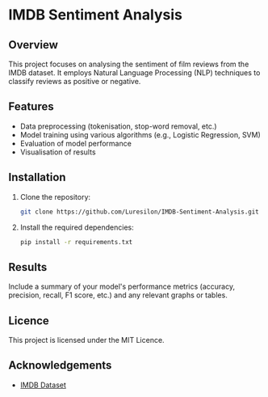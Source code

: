 # IMDB Sentiment Analysis

## Overview
This project focuses on analysing the sentiment of film reviews from the IMDB dataset. It employs Natural Language Processing (NLP) techniques to classify reviews as positive or negative.

## Features
- Data preprocessing (tokenisation, stop-word removal, etc.)
- Model training using various algorithms (e.g., Logistic Regression, SVM)
- Evaluation of model performance
- Visualisation of results

## Installation
1. Clone the repository:
   ```bash
   git clone https://github.com/Luresilon/IMDB-Sentiment-Analysis.git
2. Install the required dependencies:
   ```bash
   pip install -r requirements.txt

## Results
Include a summary of your model's performance metrics (accuracy, precision, recall, F1 score, etc.) and any relevant graphs or tables.

## Licence
This project is licensed under the MIT Licence.

## Acknowledgements
 - [IMDB Dataset](https://www.kaggle.com/datasets/lakshmi25npathi/imdb-dataset-of-50k-movie-reviews)